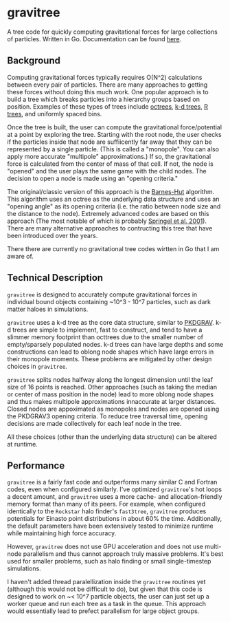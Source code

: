 # gravitree
A tree code for quickly computing gravitational forces for large collections of particles. Written in Go. Documentation can be found [here](https://pkg.go.dev/github.com/phil-mansfield/gravitree).

## Background

Computing gravitational forces typically requires O(N^2) calculations between every pair of particles. There are many approaches to getting these forces without doing this much work. One popular approach is to build a tree which breaks particles into a hierarchy groups based on position. Examples of these types of trees include [octrees](https://en.wikipedia.org/wiki/Octree), [k-d trees](https://en.wikipedia.org/wiki/K-d_tree), [R trees](https://en.wikipedia.org/wiki/R-tree), and uniformly spaced bins.

Once the tree is built, the user can compute the gravitational force/potential at a point by exploring the tree. Starting with the root node, the user checks if the particles inside that node are suffiicently far away that they can be represented by a single particle. (This is called a "monopole". You can also apply more accurate "multipole" approximations.) If so, the gravitational force is calculated from the center of mass of that cell. If not, the node is "opened" and the user plays the same game with the child nodes. The decision to open a node is made using an "opening criteria."

The original/classic version of this approach is the [Barnes-Hut](https://ui.adsabs.harvard.edu/abs/1986Natur.324..446B/abstract) algorithm. This algorithm uses an octree as the underlying data structure and uses an "opening angle" as its opening criteria (i.e. the ratio between node size and the distance to the node). Extremely advanced codes are based on this approach (The most notable of which is probably [Springel et al. 2001](https://ui.adsabs.harvard.edu/abs/2005MNRAS.364.1105S/abstract)). There are many alternative approaches to contructing this tree that have been introduced over the years.

There there are currently no gravitational tree codes wirtten in Go that I am aware of.

## Technical Description

`gravitree` is designed to accurately compute gravitational forces in individual bound objects containing ~10^3 - 10^7 particles, such as dark matter haloes in simulations.

`gravitree` uses a k-d tree as the core data structure, similar to [PKDGRAV](https://arxiv.org/abs/1609.08621). k-d trees are simple to implement, fast to construct, and tend to have a slimmer memory footprint than octtrees due to the smaller number of empty/sparsely populated nodes. k-d trees can have large depths and some constructions can lead to oblong node shapes which have large errors in their monopole moments. These problems are mitigated by other design choices in `gravitree`. 

`gravitree` splits nodes halfway along the longest dimension until the leaf size of 16 points is reached. Other approaches (such as taking the median or center of mass position in the node) lead to more oblong node shapes and thus makes multipole approximations innaccurate at larger distances. Closed nodes are appoximated as monopoles and nodes are opened using the PKDGRAV3 opening criteria. To reduce tree traversal time, opening decisions are made collectively for each leaf node in the tree. 

All these choices (other than the underlying data structure) can be altered at runtime.

## Performance

`gravitree` is a fairly fast code and outperforms many similar C and Fortran codes, even when configured similarly. I've optimized `gravitree`'s hot loops a decent amount, and `gravitree` uses a more cache- and allocation-friendly memory format than many of its peers. For example, when configured identically to the `Rockstar` halo finder's `fast3tree`, `gravitree` produces potentials for Einasto point distributions in about 60% the time. Additionally, the default parameters have been extensively tested to minimize runtime while maintaining high force accuracy.

However, `gravitree` does not use GPU acceleration and does not use multi-node parallelism and thus cannot approach truly massive problems. It's best used for smaller problems, such as halo finding or small single-timestep simulations.

I haven't added thread paralellization inside the `gravitree` routines yet (although this would not be difficult to do), but given that this code is designed to work on ~< 10^7 particle objects, the user can just set up a worker queue and run each tree as a task in the queue. This approach would essentially lead to prefect parallelism for large object groups.
